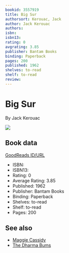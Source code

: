 ```yaml
---
bookid: 3557919
title: Big Sur
authorsort: Kerouac, Jack
author: Jack Kerouac
authors: 
isbn: 
isbn13: 
rating: 0
avgrating: 3.85
publisher: Bantam Books
binding: Paperback
pages: 200
published: 1962
shelves: to-read
shelf: to-read
review: 
---
```


# Big Sur

By Jack Kerouac

![](../../1214525899l/3557919.jpg)

## Book data

[GoodReads ID/URL](https://www.goodreads.com/book/show/3557919)

- ISBN: 
- ISBN13: 
- Rating: 0
- Average Rating: 3.85
- Published: 1962
- Publisher: Bantam Books
- Binding: Paperback
- Shelves: to-read
- Shelf: to-read
- Pages: 200


## See also

- [Maggie Cassidy](Maggie_Cassidy.md)
- [The Dharma Bums](The_Dharma_Bums.md)
